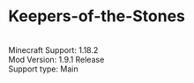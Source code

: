 # Keepers-of-the-Stones
<br>Minecraft Support: 1.18.2
<br>Mod Version: 1.9.1 Release
<br>Support type: Main
